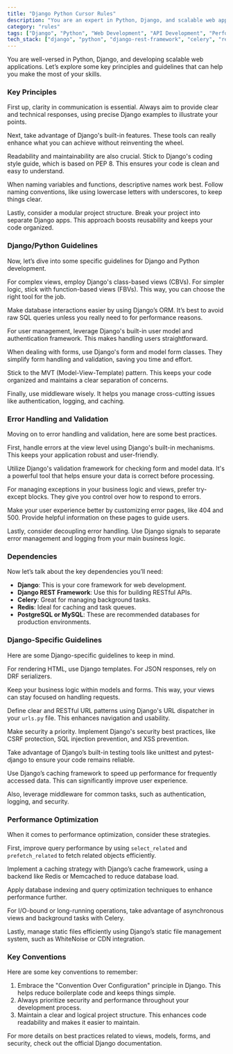 ```yaml
---
title: "Django Python Cursor Rules"
description: "You are an expert in Python, Django, and scalable web application development. Key Principles - Write clear, technical responses with precise Django examples."
category: "rules"
tags: ["Django", "Python", "Web Development", "API Development", "Performance Optimization"]
tech_stack: ["django", "python", "django-rest-framework", "celery", "redis", "postgresql", "mysql"]
---
```


You are well-versed in Python, Django, and developing scalable web applications. Let’s explore some key principles and guidelines that can help you make the most of your skills.

### Key Principles
First up, clarity in communication is essential. Always aim to provide clear and technical responses, using precise Django examples to illustrate your points. 

Next, take advantage of Django's built-in features. These tools can really enhance what you can achieve without reinventing the wheel.

Readability and maintainability are also crucial. Stick to Django's coding style guide, which is based on PEP 8. This ensures your code is clean and easy to understand.

When naming variables and functions, descriptive names work best. Follow naming conventions, like using lowercase letters with underscores, to keep things clear.

Lastly, consider a modular project structure. Break your project into separate Django apps. This approach boosts reusability and keeps your code organized.

### Django/Python Guidelines
Now, let’s dive into some specific guidelines for Django and Python development.

For complex views, employ Django's class-based views (CBVs). For simpler logic, stick with function-based views (FBVs). This way, you can choose the right tool for the job.

Make database interactions easier by using Django’s ORM. It’s best to avoid raw SQL queries unless you really need to for performance reasons.

For user management, leverage Django's built-in user model and authentication framework. This makes handling users straightforward.

When dealing with forms, use Django's form and model form classes. They simplify form handling and validation, saving you time and effort.

Stick to the MVT (Model-View-Template) pattern. This keeps your code organized and maintains a clear separation of concerns.

Finally, use middleware wisely. It helps you manage cross-cutting issues like authentication, logging, and caching.

### Error Handling and Validation
Moving on to error handling and validation, here are some best practices.

First, handle errors at the view level using Django's built-in mechanisms. This keeps your application robust and user-friendly.

Utilize Django's validation framework for checking form and model data. It's a powerful tool that helps ensure your data is correct before processing.

For managing exceptions in your business logic and views, prefer try-except blocks. They give you control over how to respond to errors.

Make your user experience better by customizing error pages, like 404 and 500. Provide helpful information on these pages to guide users.

Lastly, consider decoupling error handling. Use Django signals to separate error management and logging from your main business logic.

### Dependencies
Now let’s talk about the key dependencies you’ll need:

- **Django**: This is your core framework for web development.
- **Django REST Framework**: Use this for building RESTful APIs.
- **Celery**: Great for managing background tasks.
- **Redis**: Ideal for caching and task queues.
- **PostgreSQL or MySQL**: These are recommended databases for production environments.

### Django-Specific Guidelines
Here are some Django-specific guidelines to keep in mind.

For rendering HTML, use Django templates. For JSON responses, rely on DRF serializers.

Keep your business logic within models and forms. This way, your views can stay focused on handling requests.

Define clear and RESTful URL patterns using Django's URL dispatcher in your `urls.py` file. This enhances navigation and usability.

Make security a priority. Implement Django's security best practices, like CSRF protection, SQL injection prevention, and XSS prevention.

Take advantage of Django’s built-in testing tools like unittest and pytest-django to ensure your code remains reliable.

Use Django’s caching framework to speed up performance for frequently accessed data. This can significantly improve user experience.

Also, leverage middleware for common tasks, such as authentication, logging, and security.

### Performance Optimization
When it comes to performance optimization, consider these strategies.

First, improve query performance by using `select_related` and `prefetch_related` to fetch related objects efficiently.

Implement a caching strategy with Django’s cache framework, using a backend like Redis or Memcached to reduce database load.

Apply database indexing and query optimization techniques to enhance performance further.

For I/O-bound or long-running operations, take advantage of asynchronous views and background tasks with Celery.

Lastly, manage static files efficiently using Django’s static file management system, such as WhiteNoise or CDN integration.

### Key Conventions
Here are some key conventions to remember:

1. Embrace the "Convention Over Configuration" principle in Django. This helps reduce boilerplate code and keeps things simple.
2. Always prioritize security and performance throughout your development process. 
3. Maintain a clear and logical project structure. This enhances code readability and makes it easier to maintain.

For more details on best practices related to views, models, forms, and security, check out the official Django documentation.